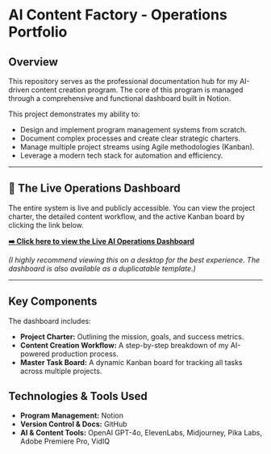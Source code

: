 # AI Content Factory - Operations Portfolio

## Overview
This repository serves as the professional documentation hub for my AI-driven content creation program. The core of this program is managed through a comprehensive and functional dashboard built in Notion.

This project demonstrates my ability to:
- Design and implement program management systems from scratch.
- Document complex processes and create clear strategic charters.
- Manage multiple project streams using Agile methodologies (Kanban).
- Leverage a modern tech stack for automation and efficiency.

---

## 🚀 The Live Operations Dashboard
The entire system is live and publicly accessible. You can view the project charter, the detailed content workflow, and the active Kanban board by clicking the link below.

**[➡️ Click here to view the Live AI Operations Dashboard](https://invented-meteor-445.notion.site/AI-Content-Factory-Operations-2400a72a724c8050b5c6ddc0e6a0a77d?source=copy_link)**

*(I highly recommend viewing this on a desktop for the best experience. The dashboard is also available as a duplicatable template.)*

---

## Key Components
The dashboard includes:
- **Project Charter:** Outlining the mission, goals, and success metrics.
- **Content Creation Workflow:** A step-by-step breakdown of my AI-powered production process.
- **Master Task Board:** A dynamic Kanban board for tracking all tasks across multiple projects.

## Technologies & Tools Used
- **Program Management:** Notion
- **Version Control & Docs:** GitHub
- **AI & Content Tools:** OpenAI GPT-4o, ElevenLabs, Midjourney, Pika Labs, Adobe Premiere Pro, VidIQ
